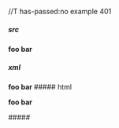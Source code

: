 //T has-passed:no
example 401
##### src
**foo **bar****
##### xml
<?xml version="1.0" encoding="UTF-8"?>
<!DOCTYPE document SYSTEM "CommonMark.dtd">
<document xmlns="http://commonmark.org/xml/1.0">
  <paragraph>
    <strong>
      <text>foo </text>
      <strong>
        <text>bar</text>
      </strong>
    </strong>
  </paragraph>
</document>
##### html
<p><strong>foo <strong>bar</strong></strong></p>
#####
